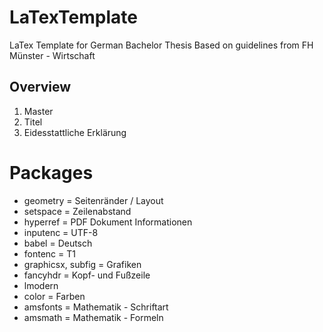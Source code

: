 # LaTexTemplate
LaTex Template for German Bachelor Thesis
Based on guidelines from FH Münster - Wirtschaft

## Overview
1. Master
2. Titel
3. Eidesstattliche Erklärung

# Packages
* geometry = Seitenränder / Layout
* setspace = Zeilenabstand
* hyperref = PDF Dokument Informationen
* inputenc = UTF-8
* babel = Deutsch
* fontenc = T1
* graphicsx, subfig = Grafiken
* fancyhdr = Kopf- und Fußzeile
* lmodern 
* color = Farben
* amsfonts = Mathematik - Schriftart
* amsmath = Mathematik - Formeln

